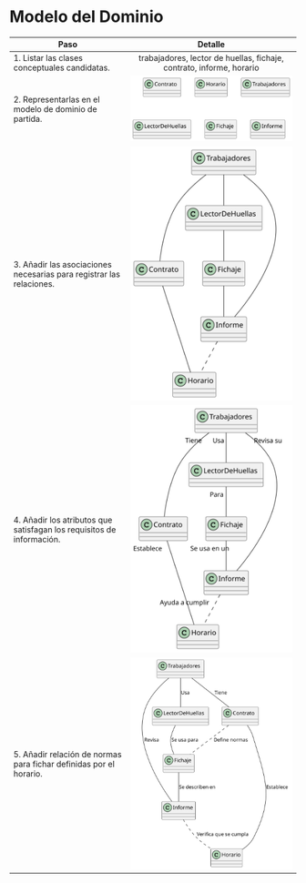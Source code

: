 # Modelo del Dominio

| Paso                                                                  |                         Detalle                         |
| --------------------------------------------------------------------- | :-----------------------------------------------------: |
| 1. Listar las clases conceptuales candidatas.                         | trabajadores, lector de huellas, fichaje, contrato, informe, horario |
| 2. Representarlas en el modelo de dominio de partida.                 |          ![](/imagenes/modelosUML/modeloDelDominio/mdd001.svg)           |
| 3. Añadir las asociaciones necesarias para registrar las relaciones.  |          ![](/imagenes/modelosUML/modeloDelDominio/mdd002.svg)           |
| 4. Añadir los atributos que satisfagan los requisitos de información. |          ![](/imagenes/modelosUML/modeloDelDominio/mdd003.svg)           |
| 5. Añadir relación de normas para fichar definidas por el horario.    |          ![](/imagenes/modelosUML/modeloDelDominio/mdd004.svg)           |
